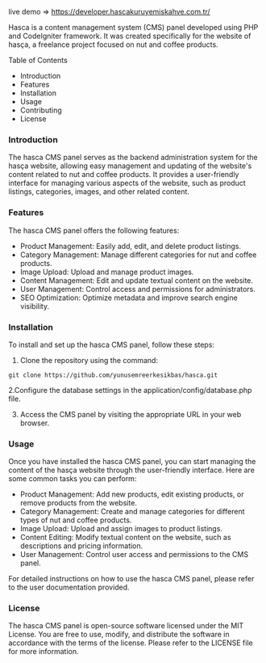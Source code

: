 live demo => https://developer.hascakuruyemiskahve.com.tr/

Hasca is a content management system (CMS) panel developed using PHP and CodeIgniter framework. It was created specifically for the website of hasça, a freelance project focused on nut and coffee products.

Table of Contents

- Introduction
- Features
- Installation
- Usage
- Contributing
- License

### Introduction

The hasca CMS panel serves as the backend administration system for the hasça website, allowing easy management and updating of the website's content related to nut and coffee products. It provides a user-friendly interface for managing various aspects of the website, such as product listings, categories, images, and other related content.

### Features

The hasca CMS panel offers the following features:

- Product Management: Easily add, edit, and delete product listings.
- Category Management: Manage different categories for nut and coffee products.
- Image Upload: Upload and manage product images.
- Content Management: Edit and update textual content on the website.
- User Management: Control access and permissions for administrators.
- SEO Optimization: Optimize metadata and improve search engine visibility.

### Installation

To install and set up the hasca CMS panel, follow these steps:
1. Clone the repository using the command:
```
git clone https://github.com/yunusemreerkesikbas/hasca.git
```

2.Configure the database settings in the application/config/database.php file.

3. Access the CMS panel by visiting the appropriate URL in your web browser.

### Usage

Once you have installed the hasca CMS panel, you can start managing the content of the hasça website through the user-friendly interface. Here are some common tasks you can perform:

- Product Management: Add new products, edit existing products, or remove products from the website.
- Category Management: Create and manage categories for different types of nut and coffee products.
- Image Upload: Upload and assign images to product listings.
- Content Editing: Modify textual content on the website, such as descriptions and pricing information.
- User Management: Control user access and permissions to the CMS panel.

For detailed instructions on how to use the hasca CMS panel, please refer to the user documentation provided.

### License

The hasca CMS panel is open-source software licensed under the MIT License. You are free to use, modify, and distribute the software in accordance with the terms of the license. Please refer to the LICENSE file for more information.
